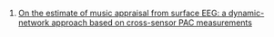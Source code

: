 1. [On the estimate of music appraisal from surface EEG: a dynamic-network approach based on cross-sensor PAC measurements](https://iopscience.iop.org/article/10.1088/1741-2552/abffe6)